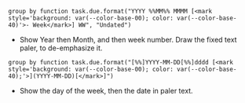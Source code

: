 <!-- placeholder to force blank line before included text -->


```text
group by function task.due.format("YYYY %%MM%% MMMM [<mark style='background: var(--color-base-00); color: var(--color-base-40)'>- Week</mark>] WW", "Undated")
```

- Show Year then Month, and then week number. Draw the fixed text paler, to de-emphasize it.

```text
group by function task.due.format("[%%]YYYY-MM-DD[%%]dddd [<mark style='background: var(--color-base-00); color: var(--color-base-40);'>](YYYY-MM-DD)[</mark>]")
```

- Show the day of the week, then the date in paler text.


<!-- placeholder to force blank line after included text -->
